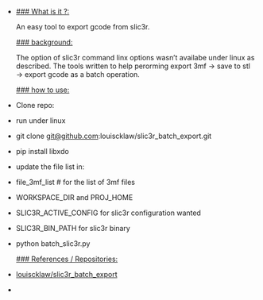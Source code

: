 - [### What is it ?:
  ](https://aboutme.louislabs.com/project-details/slic3r-tryout/#what-is-it-?)

  An easy tool to export gcode from slic3r.

  [### background:
  ](https://aboutme.louislabs.com/project-details/slic3r-tryout/#background)

  The
  option of slic3r command linx options wasn’t availabe under linux as
  described. The tools written to help perorming export 3mf -> save to
  stl -> export gcode as a batch operation.

  [### how to use:
  ](https://aboutme.louislabs.com/project-details/slic3r-tryout/#how-to-use)

- Clone repo:
- run under linux
- git clone [git@github.com](mailto:git@github.com):louiscklaw/slic3r_batch_export.git
- pip install libxdo
- update the file list in:
- file_3mf_list # for the list of 3mf files
- WORKSPACE_DIR and PROJ_HOME
- SLIC3R_ACTIVE_CONFIG for slic3r configuration wanted
- SLIC3R_BIN_PATH for slic3r binary
- python batch_slic3r.py

  [### References / Repositories:
  ](https://aboutme.louislabs.com/project-details/slic3r-tryout/#references-or-repositories)

- [louiscklaw/slic3r_batch_export](https://www.github.com/louiscklaw/slic3r_batch_export)

  [](https://www.github.com/louiscklaw/slic3r_batch_export)

- [](https://www.github.com/louiscklaw/slic3r_batch_export)

  [](https://aboutme.louislabs.com/project-list)

  [](https://aboutme.louislabs.com/project-list)
